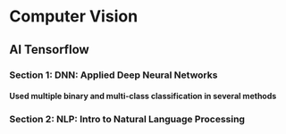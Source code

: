 # Computer Vision

## AI Tensorflow

### Section 1: DNN: Applied Deep Neural Networks
#### Used multiple binary and multi-class classification in several methods

### Section 2: NLP: Intro to Natural Language Processing
